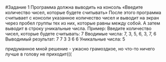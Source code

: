 #Задание 1                                                                                      <dr/>
Программа должна выводить на консоль «Введите количество чисел, которые будете считывать»       <dr/>
После этого программа считывает с консоли указанное количество чисел и выводит на экран через   <dr/>
пробел группы тех из них, которые равны между собой.                                            <dr/>
А затем выводит в строку уникальные числа.                                                      <dr/>
Пример:                                                                                         <dr/>
Введите количество чисел, которые будете считывать:                                             <dr/>
7                                                                                               <dr/>
Вводимые числа:                                                                                 <dr/>
7, 3, 5, 6, 3, 7, 6                                                                             <dr/>
Выводимый результат:                                                                            <dr/>
7 7                                                                                             <dr/>
3 3                                                                                             <dr/>
6 6                                                                                             <dr/>
Уникальные числа: 5                                                                             <dr/>

придуманное мной решение - ужасно грамоздкое, но что-то ничего лучше в голову не приходит(((    <dr/>